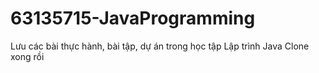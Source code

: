 # 63135715-JavaProgramming
Lưu các bài thực hành, bài tập, dự án trong học tập Lập trình Java
Clone xong rồi